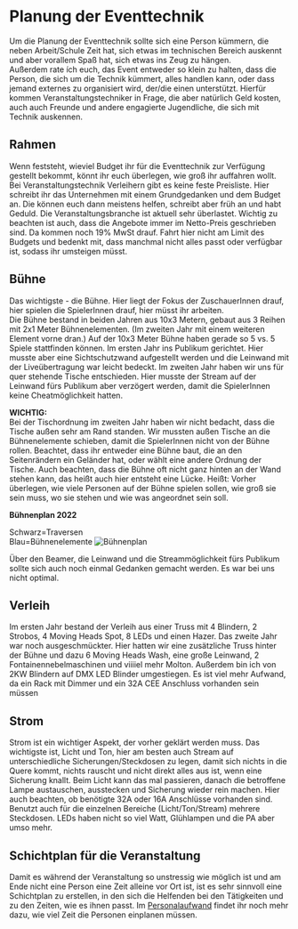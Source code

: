 # Planung der Eventtechnik
Um die Planung der Eventtechnik sollte sich eine Person kümmern, die neben Arbeit/Schule Zeit hat, sich etwas im technischen Bereich auskennt und aber vorallem Spaß hat, sich etwas ins Zeug zu hängen.  
Außerdem rate ích euch, das Event entweder so klein zu halten, dass die Person, die sich um die Technik kümmert, alles handlen kann, oder dass jemand externes zu organisiert wird, der/die einen unterstützt. Hierfür kommen Veranstaltungstechniker in Frage, die aber natürlich Geld kosten, auch auch Freunde und andere engagierte Jugendliche, die sich mit Technik auskennen. 

## Rahmen
Wenn feststeht, wieviel Budget ihr für die Eventtechnik zur Verfügung gestellt bekommt, könnt ihr euch überlegen, wie groß ihr auffahren wollt. Bei Veranstaltungstechnik Verleihern gibt es keine feste Preisliste. Hier schreibt ihr das Unternehmen mit einem Grundgedanken und dem Budget an. Die können euch dann meistens helfen, schreibt aber früh an und habt Geduld. Die Veranstaltungsbranche ist aktuell sehr überlastet. Wichtig zu beachten ist auch, dass die Angebote immer im Netto-Preis geschrieben sind. Da kommen noch 19% MwSt drauf. Fahrt hier nicht am Limit des Budgets und bedenkt mit, dass manchmal nicht alles passt oder verfügbar ist, sodass ihr umsteigen müsst.

## Bühne
Das wichtigste - die Bühne. Hier liegt der Fokus der ZuschauerInnen drauf, hier spielen die SpielerInnen drauf, hier müsst ihr arbeiten.  
Die Bühne bestand in beiden Jahren aus 10x3 Metern, gebaut aus 3 Reihen mit 2x1 Meter Bühnenelementen. (Im zweiten Jahr mit einem weiteren Element vorne dran.) Auf der 10x3 Meter Bühne haben gerade so 5 vs. 5 Spiele stattfinden können. Im ersten Jahr ins Publikum gerichtet. Hier musste aber eine Sichtschutzwand aufgestellt werden und die Leinwand mit der Liveübertragung war leicht bedeckt. Im zweiten Jahr haben wir uns für quer stehende Tische entschieden. Hier musste der Stream auf der Leinwand fürs Publikum aber verzögert werden, damit die SpielerInnen keine Cheatmöglichkeit hatten. 


**WICHTIG:**  	  
Bei der Tischordnung im zweiten Jahr haben wir nicht bedacht, dass die Tische außen sehr am Rand standen. Wir mussten außen Tische an die Bühnenelemente schieben, damit die SpielerInnen nicht von der Bühne rollen. Beachtet, dass ihr entweder eine Bühne baut, die an den Seitenrändern ein Geländer hat, oder wählt eine andere Ordnung der Tische. Auch beachten, dass die Bühne oft nicht ganz hinten an der Wand stehen kann, das heißt auch hier entsteht eine Lücke. Heißt: Vorher überlegen, wie viele Personen auf der Bühne spielen sollen, wie groß sie sein muss, wo sie stehen und wie was angeordnet sein soll.

**Bühnenplan 2022**  

Schwarz=Traversen     
Blau=Bühnenelemente
![Bühnenplan](https://i.imgur.com/Buhfxa5.png)  

Über den Beamer, die Leinwand und die Streammöglichkeit fürs Publikum sollte sich auch noch einmal Gedanken gemacht werden. Es war bei uns nicht optimal.

## Verleih
Im ersten Jahr bestand der Verleih aus einer Truss mit 4 Blindern, 2 Strobos, 4 Moving Heads Spot, 8 LEDs und einen Hazer.
Das zweite Jahr war noch ausgeschmückter. Hier hatten wir eine zusätzliche Truss hinter der Bühne und dazu 6 Moving Heads Wash, eine große Leinwand, 2 Fontainennebelmaschinen und viiiiel mehr Molton. Außerdem bin ich von 2KW Blindern auf DMX LED Blinder umgestiegen. Es ist viel mehr Aufwand, da ein Rack mit Dimmer und ein 32A CEE Anschluss vorhanden sein müssen

## Strom
Strom ist ein wichtiger Aspekt, der vorher geklärt werden muss. Das wichtigste ist, Licht und Ton, hier am besten auch Stream auf unterschiedliche Sicherungen/Steckdosen zu legen, damit sich nichts in die Quere kommt, nichts rauscht und nicht direkt alles aus ist, wenn eine Sicherung knallt. Beim Licht kann das mal passieren, danach die betroffene Lampe austauschen, ausstecken und Sicherung wieder rein machen. Hier auch beachten, ob benötigte 32A oder 16A Anschlüsse vorhanden sind.    
Benutzt auch für die einzelnen Bereiche (Licht/Ton/Stream) mehrere Steckdosen. LEDs haben nicht so viel Watt, Glühlampen und die PA aber umso mehr.

## Schichtplan für die Veranstaltung
Damit es während der Veranstaltung so unstressig wie möglich ist und am Ende nicht eine Person eine Zeit alleine vor Ort ist, ist es sehr sinnvoll eine Schichtplan zu erstellen, in den sich die Helfenden bei den Tätigkeiten und zu den Zeiten, wie es ihnen passt. Im [Personalaufwand](https://wiki.esport-heidelberg.de/uebersicht/wissenswertes/personalaufwand/) findet ihr noch mehr dazu, wie viel Zeit die Personen einplanen müssen.
